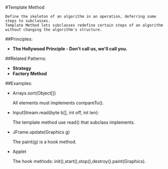 #Template Method

	Define the skeleton of an algorithm in an operation, deferring some steps to subclasses. 
	Template Method lets subclasses redefine certain steps of an algorithm without changing the algorithm's structure.
	
##Principles:

- **The Hollywood Principle - Don't call us, we'll call you.**

##Related Patterns:

- **Strategy**
- **Factory Method**  
	
##Examples:

- Arrays.sort(Object[])
	
	All elements must implements compareTo().
	
- InputStream.read(byte b[], int off, int len):

	The template method use read() that subclass implements.
	
- JFrame.update(Graphics g)

	The paint(g) is a hook method.
	
- Applet

	The hook methods: init(),start(),stop(),destroy().paint(Graphics).